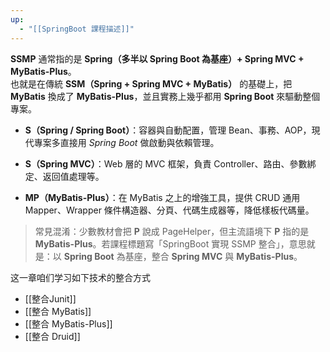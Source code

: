 ```yaml
---
up:
  - "[[SpringBoot 課程描述]]"
---
```

**SSMP** 通常指的是 **Spring（多半以 Spring Boot 為基座）+ Spring MVC + MyBatis-Plus**。  
也就是在傳統 **SSM（Spring + Spring MVC + MyBatis）** 的基礎上，把 **MyBatis** 換成了 **MyBatis-Plus**，並且實務上幾乎都用 **Spring Boot** 來驅動整個專案。

- **S（Spring / Spring Boot）**：容器與自動配置，管理 Bean、事務、AOP，現代專案多直接用 _Spring Boot_ 做啟動與依賴管理。
    
- **S（Spring MVC）**：Web 層的 MVC 框架，負責 Controller、路由、參數綁定、返回值處理等。
    
- **MP（MyBatis-Plus）**：在 MyBatis 之上的增強工具，提供 CRUD 通用 Mapper、Wrapper 條件構造器、分頁、代碼生成器等，降低樣板代碼量。
    

> 常見混淆：少數教材會把 **P** 說成 PageHelper，但主流語境下 **P** 指的是 **MyBatis-Plus**。若課程標題寫「SpringBoot 實現 SSMP 整合」，意思就是：以 **Spring Boot** 為基座，整合 **Spring MVC** 與 **MyBatis-Plus**。

这一章咱们学习如下技术的整合方式

- [[整合Junit]]
- [[整合 MyBatis]]
- [[整合 MyBatis-Plus]]
- [[整合 Druid]]